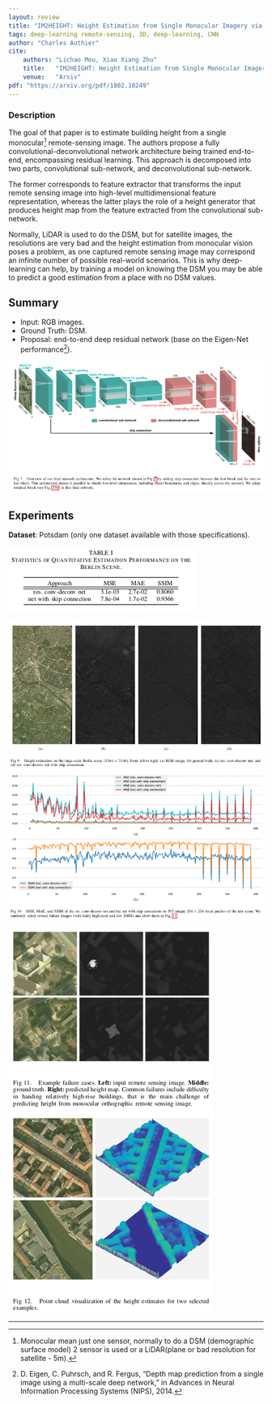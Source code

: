 ```yaml
---
layout: review
title: "IM2HEIGHT: Height Estimation from Single Monocular Imagery via Fully Residual Convolutional-Deconvolutional Network"
tags: deep-learning remote-sensing, 3D, deep-learning, CNN
author: "Charles Authier"
cite:
    authors: "Lichao Mou, Xiao Xiang Zhu"
    title:   "IM2HEIGHT: Height Estimation from Single Monocular Imagery via Fully Residual Convolutional-Deconvolutional Network"
    venue:   "Arxiv"
pdf: "https://arxiv.org/pdf/1802.10249"
---
```


### Description
The goal of that paper is to estimate building height from a single monocular[^fn] remote-sensing image.
The authors propose a fully convolutional-deconvolutional network architecture being trained end-to-end, encompassing residual learning. This approach is decomposed into two parts, convolutional sub-network, and deconvolutional sub-network.

The former corresponds to feature extractor that transforms the input remote sensing image into high-level multidimensional feature representation, whereas the latter plays the role of a height generator that produces height map from the feature extracted from the convolutional sub-network.

Normally, LiDAR is used to do the DSM, but for satellite images, the resolutions are very bad and the height estimation from monocular vision poses a problem, as one captured remote sensing image may correspond an infinite number of possible real-world scenarios. This is why deep-learning can help, by training a model on knowing the DSM you may be able to predict a good estimation from a place with no DSM values.


## Summary

- Input: RGB images.
- Ground Truth: DSM.
- Proposal: end-to-end deep residual network (base on the Eigen-Net performance[^fn2]).

![](/article/images/im2height/im2height_model.png)


## Experiments

**Dataset**: Potsdam (only one dataset available with those specifications).


![](/article/images/im2height/im2height_table.png)

![](/article/images/im2height/im2height_results.png)

![](/article/images/im2height/im2height_examples.png)

***

[^fn]: Monocular mean just one sensor, normally to do a DSM (demographic surface model) 2 sensor is used or a LiDAR(plane or bad resolution for satellite - 5m).
[^fn2]: D. Eigen, C. Puhrsch, and R. Fergus, “Depth map prediction from a single image using a multi-scale deep network,” in Advances in Neural Information Processing Systems (NIPS), 2014.
